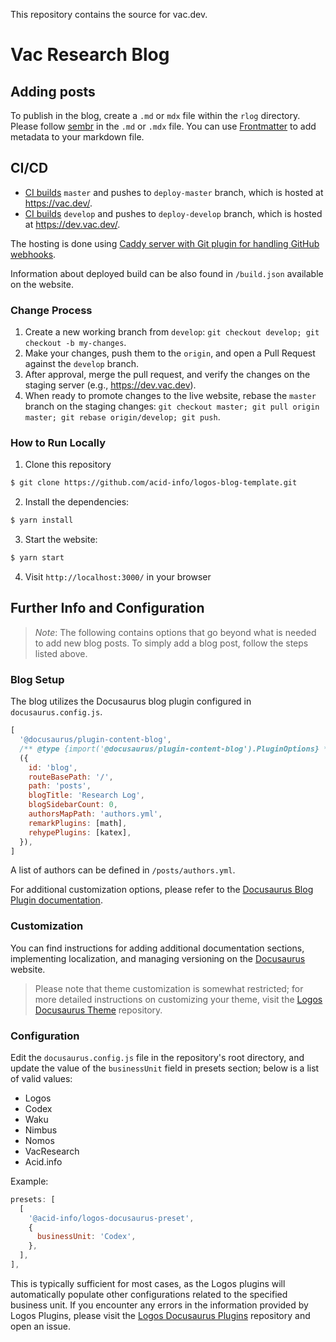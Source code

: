 This repository contains the source for vac.dev.

# Vac Research Blog

## Adding posts

To publish in the blog, create a `.md` or `mdx` file within the `rlog` directory.
Please follow [sembr](https://sembr.org/) in the `.md` or `.mdx` file.
You can use [Frontmatter](https://docusaurus.io/docs/markdown-features#front-matter) to add metadata to your markdown file.

## CI/CD

- [CI builds](https://ci.infra.status.im/job/website/job/vac.dev/) `master` and pushes to `deploy-master` branch, which is hosted at https://vac.dev/.
- [CI builds](https://ci.infra.status.im/job/website/job/dev.vac.dev/) `develop` and pushes to `deploy-develop` branch, which is hosted at https://dev.vac.dev/.

The hosting is done using [Caddy server with Git plugin for handling GitHub webhooks](https://github.com/status-im/infra-misc/blob/master/ansible/roles/caddy-git).

Information about deployed build can be also found in `/build.json` available on the website.

### Change Process

1. Create a new working branch from `develop`: `git checkout develop; git checkout -b my-changes`.
2. Make your changes, push them to the `origin`, and open a Pull Request against the `develop` branch.
3. After approval, merge the pull request, and verify the changes on the staging server (e.g., https://dev.vac.dev).
4. When ready to promote changes to the live website, rebase the `master` branch on the staging changes: `git checkout master; git pull origin master; git rebase origin/develop; git push`.

### How to Run Locally

1. Clone this repository
```bash
$ git clone https://github.com/acid-info/logos-blog-template.git
```

2. Install the dependencies:
```bash
$ yarn install
```

3. Start the website:
```bash
$ yarn start
```

4. Visit `http://localhost:3000/` in your browser

## Further Info and Configuration

> *Note*: The following contains options that go beyond what is needed to add new blog posts. To simply add a blog post, follow the steps listed above.

### Blog Setup

The blog utilizes the Docusaurus blog plugin configured in `docusaurus.config.js`.

```js
[
  '@docusaurus/plugin-content-blog',
  /** @type {import('@docusaurus/plugin-content-blog').PluginOptions} */
  ({
    id: 'blog',
    routeBasePath: '/',
    path: 'posts',
    blogTitle: 'Research Log',
    blogSidebarCount: 0,
    authorsMapPath: 'authors.yml',
    remarkPlugins: [math],
    rehypePlugins: [katex],
  }),
]
```

A list of authors can be defined in `/posts/authors.yml`.

For additional customization options, please refer to the [Docusaurus Blog Plugin documentation](https://docusaurus.io/docs/blog).


### Customization

You can find instructions for adding additional documentation sections, implementing localization, and managing versioning on the [Docusaurus](https://docusaurus.io/docs) website.

> Please note that theme customization is somewhat restricted; for more detailed instructions on customizing your theme,
  visit the [Logos Docusaurus Theme](https://github.com/acid-info/logos-docusaurus-plugins/tree/main/packages/logos-docusaurus-theme/) repository.

### Configuration

Edit the `docusaurus.config.js` file in the repository's root directory, and update the value of the `businessUnit` field in presets section; below is a list of valid values:
- Logos
- Codex
- Waku
- Nimbus
- Nomos
- VacResearch
- Acid.info

Example:
```js
presets: [
  [
    '@acid-info/logos-docusaurus-preset',
    {
      businessUnit: 'Codex',
    },
  ],
],
```

This is typically sufficient for most cases, as the Logos plugins will automatically populate other configurations related to the specified business unit.
If you encounter any errors in the information provided by Logos Plugins, please visit the [Logos Docusaurus Plugins](https://github.com/acid-info/logos-docusaurus-plugins) repository and open an issue.


